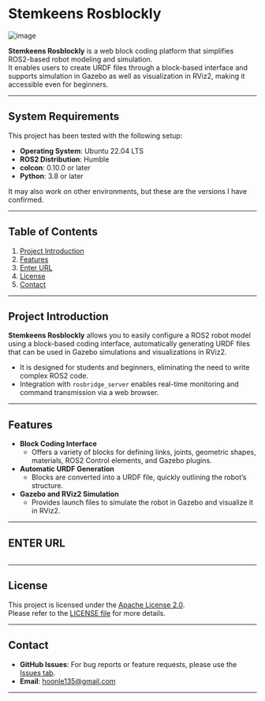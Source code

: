 # Stemkeens Rosblockly
![image](https://github.com/user-attachments/assets/19d4ce8c-337d-4df1-a62c-adee0f2b950f)

**Stemkeens Rosblockly** is a web block coding platform that simplifies ROS2-based robot modeling and simulation.  
It enables users to create URDF files through a block-based interface and supports simulation in Gazebo as well as visualization in RViz2, making it accessible even for beginners.

---

## System Requirements

This project has been tested with the following setup:

- **Operating System**: Ubuntu 22.04 LTS
- **ROS2 Distribution**: Humble
- **colcon**: 0.10.0 or later
- **Python**: 3.8 or later

It may also work on other environments, but these are the versions I have confirmed.

---

## Table of Contents
1. [Project Introduction](#project-introduction)
2. [Features](#features)
3. [Enter URL](#enter-url)
4. [License](#license)
5. [Contact](#contact)

---

## Project Introduction
**Stemkeens Rosblockly** allows you to easily configure a ROS2 robot model using a block-based coding interface, automatically generating URDF files that can be used in Gazebo simulations and visualizations in RViz2.

- It is designed for students and beginners, eliminating the need to write complex ROS2 code.
- Integration with `rosbridge_server` enables real-time monitoring and command transmission via a web browser.

---

## Features
- **Block Coding Interface**  
  - Offers a variety of blocks for defining links, joints, geometric shapes, materials, ROS2 Control elements, and Gazebo plugins.
- **Automatic URDF Generation**  
  - Blocks are converted into a URDF file, quickly outlining the robot’s structure.
- **Gazebo and RViz2 Simulation**  
  - Provides launch files to simulate the robot in Gazebo and visualize it in RViz2.


---

## ENTER URL

```

```

---
## License
This project is licensed under the [Apache License 2.0](./LICENSE).  
Please refer to the [LICENSE file](./LICENSE) for more details.

---
## Contact
- **GitHub Issues**: For bug reports or feature requests, please use the [Issues tab](../../issues).
- **Email**: hoonle135@gmail.com

---

